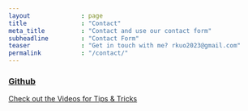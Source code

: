 ```yaml
---
layout              : page
title               : "Contact"
meta_title          : "Contact and use our contact form"
subheadline         : "Contact Form"
teaser              : "Get in touch with me? rkuo2023@gmail.com"
permalink           : "/contact/"
---
```


### [Github](https://github.com/rkuo2023/k55o4a)

<a class="radius button small" href="{{ site.url }}{{ site.baseurl }}/design/mediaelement_js/">Check out the Videos for Tips & Tricks</a>
